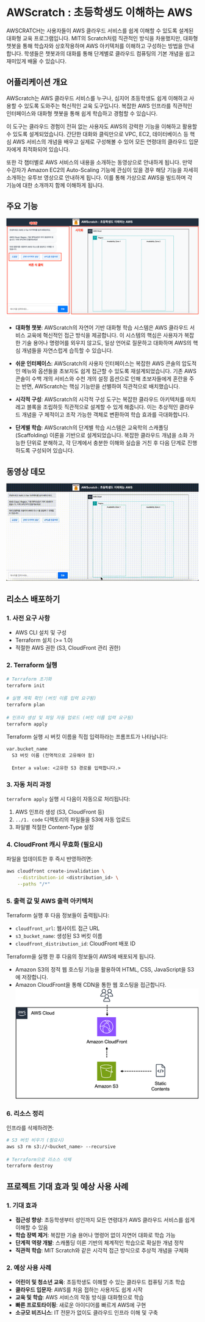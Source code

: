 # AWScratch : 초등학생도 이해하는 AWS

AWSCRATCH는 사용자들이 AWS 클라우드 서비스를 쉽게 이해할 수 있도록 설계된 대화형 교육 프로그램입니다. MIT의 Scratch처럼 직관적인 방식을 차용했지만, 대화형 챗봇을 통해 학습자와 상호작용하며 AWS 아키텍처를 이해하고 구성하는 방법을 안내합니다. 학생들은 챗봇과의 대화를 통해 단계별로 클라우드 컴퓨팅의 기본 개념을 쉽고 재미있게 배울 수 있습니다.

## 어플리케이션 개요

AWScratch는 AWS 클라우드 서비스를 누구나, 심지어 초등학생도 쉽게 이해하고 사용할 수 있도록 도와주는 혁신적인 교육 도구입니다. 복잡한 AWS 인프라를 직관적인 인터페이스와 대화형 챗봇을 통해 쉽게 학습하고 경험할 수 있습니다.

이 도구는 클라우드 경험이 전혀 없는 사용자도 AWS의 강력한 기능을 이해하고 활용할 수 있도록 설계되었습니다. 간단한 대화와 클릭만으로 VPC, EC2, 데이터베이스 등 핵심 AWS 서비스의 개념을 배우고 실제로 구성해볼 수 있어 모든 연령대의 클라우드 입문자에게 최적화되어 있습니다.

또한 각 챕터별로 AWS 서비스의 내용을 소개하는 동영상으로 안내하게 됩니다. 만약 수강자가 Amazon EC2의 Auto-Scaling 기능에 관심이 있을 경우 해당 기능을 자세히 소개하는 유투브 영상으로 안내하게 됩니다. 이를 통해 가상으로 AWS을 빌드하며 각 기능에 대한 소개까지 함께 이해하게 됩니다.

## 주요 기능

![화면](3.%20demo/feature.png)

- **대화형 챗봇**: AWScratch의 자연어 기반 대화형 학습 시스템은 AWS 클라우드 서비스 교육에 혁신적인 접근 방식을 제공합니다. 이 시스템의 핵심은 사용자가 복잡한 기술 용어나 명령어를 외우지 않고도, 일상 언어로 질문하고 대화하며 AWS의 핵심 개념들을 자연스럽게 습득할 수 있습니다.

- **쉬운 인터페이스**: AWScratch의 사용자 인터페이스는 복잡한 AWS 콘솔의 압도적인 메뉴와 옵션들을 초보자도 쉽게 접근할 수 있도록 재설계되었습니다. 기존 AWS 콘솔이 수백 개의 서비스와 수천 개의 설정 옵션으로 인해 초보자들에게 혼란을 주는 반면, AWScratch는 핵심 기능만을 선별하여 직관적으로 배치했습니다.

- **시각적 구성**: AWScratch의 시각적 구성 도구는 복잡한 클라우드 아키텍처를 마치 레고 블록을 조립하듯 직관적으로 설계할 수 있게 해줍니다. 이는 추상적인 클라우드 개념을 구
체적이고 조작 가능한 객체로 변환하여 학습 효과를 극대화합니다.

- **단계별 학습**: AWScratch의 단계별 학습 시스템은 교육학의 스캐폴딩(Scaffolding) 이론을 기반으로 설계되었습니다. 복잡한 클라우드 개념을 소화 가능한 단위로 분해하고, 각 단계에서 충분한 이해와 실습을 거친 후 다음 단계로 진행하도록 구성되어 있습니다.

## 동영상 데모
![데모](3.%20demo/Team20.gif)

## 리소스 배포하기
### 1. 사전 요구 사항
- AWS CLI 설치 및 구성
- Terraform 설치 (>= 1.0)
- 적절한 AWS 권한 (S3, CloudFront 관리 권한)

### 2. Terraform 실행

```bash
# Terraform 초기화
terraform init

# 실행 계획 확인 (버킷 이름 입력 요구됨)
terraform plan

# 인프라 생성 및 파일 자동 업로드 (버킷 이름 입력 요구됨)
terraform apply
```

Terraform 실행 시 버킷 이름을 직접 입력하라는 프롬프트가 나타납니다:
```
var.bucket_name
  S3 버킷 이름 (전역적으로 고유해야 함)

  Enter a value: <고유한 S3 경로를 입력합니다.>
```

### 3. 자동 처리 과정

`terraform apply` 실행 시 다음이 자동으로 처리됩니다:
1. AWS 인프라 생성 (S3, CloudFront 등)
2. `../1. code` 디렉토리의 파일들을 S3에 자동 업로드
3. 파일별 적절한 Content-Type 설정

### 4. CloudFront 캐시 무효화 (필요시)

파일을 업데이트한 후 즉시 반영하려면:

```bash
aws cloudfront create-invalidation \
    --distribution-id <distribution_id> \
    --paths "/*"
```

### 5. 출력 값 및 AWS 출력 아키텍처

Terraform 실행 후 다음 정보들이 출력됩니다:

- `cloudfront_url`: 웹사이트 접근 URL
- `s3_bucket_name`: 생성된 S3 버킷 이름
- `cloudfront_distribution_id`: CloudFront 배포 ID

Terraform을 실행 한 후 다음의 정보들이 AWS에 배포되게 됩니다.
- Amazon S3의 정적 웹 호스팅 기능을 활용하여 HTML, CSS, JavaScript을 S3에 저장합니다.
- Amazon CloudFront을 통해 CDN을 통한 웹 호스팅을 접근합니다.
![아키텍처](2.%20iac/architecture.png)

### 6. 리소스 정리

인프라를 삭제하려면:

```bash
# S3 버킷 비우기 (필요시)
aws s3 rm s3://<bucket_name> --recursive

# Terraform으로 리소스 삭제
terraform destroy
```

## 프로젝트 기대 효과 및 예상 사용 사례

### 1. 기대 효과
-  **접근성 향상**: 초등학생부터 성인까지 모든 연령대가 AWS 클라우드 서비스를 쉽게 이해할 수 있음
-  **학습 장벽 제거**: 복잡한 기술 용어나 명령어 없이 자연어 대화로 학습 가능
-  **단계적 역량 개발**: 스캐폴딩 이론 기반의 체계적인 학습으로 확실한 개념 정착
- **직관적 학습**: MIT Scratch와 같은 시각적 접근 방식으로 추상적 개념을 구체화

### 2. 예상 사용 사례
- **어린이 및 청소년 교육**: 초등학생도 이해할 수 있는 클라우드 컴퓨팅 기초 학습
- **클라우드 입문자**: AWS를 처음 접하는 사용자도 쉽게 시작
- **교육 및 학습**: AWS 서비스의 작동 방식을 대화형으로 학습
- **빠른 프로토타이핑**: 새로운 아이디어를 빠르게 AWS에 구현
- **소규모 비즈니스**: IT 전문가 없이도 클라우드 인프라 이해 및 구축
